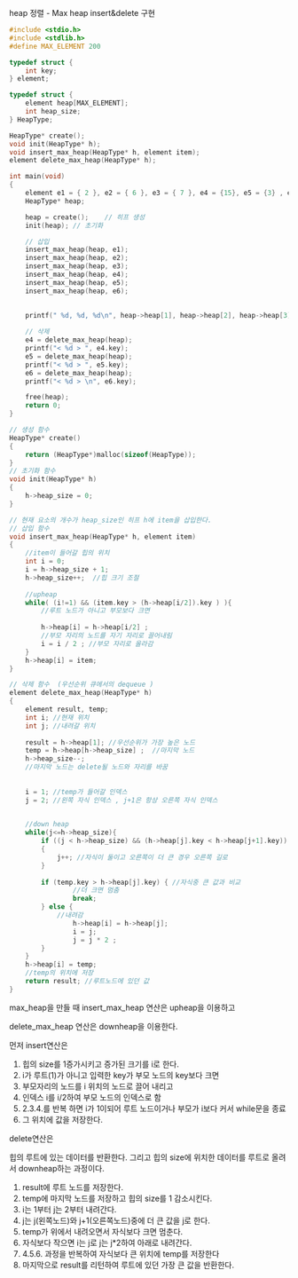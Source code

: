 heap 정렬 - Max heap insert&delete 구현

~~~c
#include <stdio.h>
#include <stdlib.h>
#define MAX_ELEMENT 200

typedef struct {
	int key;
} element;

typedef struct {
	element heap[MAX_ELEMENT];
	int heap_size;
} HeapType;

HeapType* create();
void init(HeapType* h);
void insert_max_heap(HeapType* h, element item);
element delete_max_heap(HeapType* h);

int main(void)
{
	element e1 = { 2 }, e2 = { 6 }, e3 = { 7 }, e4 = {15}, e5 = {3} , e6 = {12};
	HeapType* heap;

	heap = create(); 	// 히프 생성
	init(heap);	// 초기화

	// 삽입
	insert_max_heap(heap, e1);
	insert_max_heap(heap, e2);
	insert_max_heap(heap, e3);
	insert_max_heap(heap, e4);
	insert_max_heap(heap, e5);
	insert_max_heap(heap, e6);
	
	
	printf(" %d, %d, %d\n", heap->heap[1], heap->heap[2], heap->heap[3]); 

	// 삭제
	e4 = delete_max_heap(heap);
	printf("< %d > ", e4.key);
	e5 = delete_max_heap(heap);
	printf("< %d > ", e5.key);
	e6 = delete_max_heap(heap);
	printf("< %d > \n", e6.key);

	free(heap);
	return 0;
}

// 생성 함수
HeapType* create()
{
	return (HeapType*)malloc(sizeof(HeapType));
}
// 초기화 함수
void init(HeapType* h)
{
	h->heap_size = 0;
}

// 현재 요소의 개수가 heap_size인 히프 h에 item을 삽입한다.
// 삽입 함수
void insert_max_heap(HeapType* h, element item)
{
	//item이 들어갈 힙의 위치
	int i = 0;
	i = h->heap_size + 1;
	h->heap_size++;  //힙 크기 조절
	
	//upheap
	while( (i!=1) && (item.key > (h->heap[i/2]).key ) ){
		//루트 노드가 아니고 부모보다 크면
		 
		h->heap[i] = h->heap[i/2] ;  
        //부모 자리의 노드를 자기 자리로 끌어내림  
		i = i / 2 ; //부모 자리로 올라감 
	} 
	h->heap[i] = item;
}

// 삭제 함수  (우선순위 큐에서의 dequeue ) 
element delete_max_heap(HeapType* h)
{
	element result, temp;
	int i; //현재 위치 
	int j; //내려갈 위치 
	
	result = h->heap[1]; //우선순위가 가장 높은 노드 
	temp = h->heap[h->heap_size] ;	//마지막 노드 
	h->heap_size--;
	//마지막 노드는 delete될 노드와 자리를 바꿈 
	
	
	i = 1; //temp가 들어갈 인덱스
	j = 2; //왼쪽 자식 인덱스 , j+1은 항상 오른쪽 자식 인덱스 

    
    //down heap
	while(j<=h->heap_size){
		if ((j < h->heap_size) && (h->heap[j].key < h->heap[j+1].key)) 
        {
			j++; //자식이 둘이고 오른쪽이 더 큰 경우 오른쪽 길로 
		}
		
		if (temp.key > h->heap[j].key) { //자식중 큰 값과 비교 
				//더 크면 멈춤 
				break; 
		} else {
			//내려감  
				h->heap[i] = h->heap[j];
				i = j;
				j = j * 2 ;
		}		
	} 
	h->heap[i] = temp;
	//temp의 위치에 저장 
	return result; //루트노드에 있던 값  
}
~~~



max_heap을 만들 때 insert_max_heap 연산은 upheap을 이용하고

delete_max_heap 연산은 downheap을 이용한다. 



먼저 insert연산은 

1. 힙의 size를 1증가시키고 증가된 크기를 i로 한다.
2. i가 루트(1)가 아니고 입력한 key가 부모 노드의 key보다 크면
3. 부모자리의 노드를 i 위치의 노드로 끌어 내리고
4. 인덱스 i를 i/2하여 부모 노드의 인덱스로 함 
5.  2.3.4.를 반복 하면 i가 1이되어 루트 노드이거나 부모가 i보다 커서 while문을 종료
6. 그 위치에 값을 저장한다.



delete연산은 

힙의 루트에 있는 데이터를 반환한다. 그리고 힙의 size에 위치한 데이터를 루트로 올려서 downheap하는 과정이다.

1. result에 루트 노드를 저장한다.
2. temp에 마지막 노드를 저장하고 힙의 size를 1 감소시킨다.
3. i는 1부터 j는 2부터 내려간다. 
4. j는 j(왼쪽노드)와 j+1(오른쪽노드)중에 더 큰 값을 j로 한다.
5. temp가 위에서 내려오면서 자식보다 크면 멈춘다. 
6. 자식보다 작으면 i는 j로 j는  j*2하여 아래로 내려간다.
7. 4.5.6. 과정을 반복하여 자식보다 큰 위치에 temp를 저장한다
8. 마지막으로 result를 리턴하여 루트에 있던 가장 큰 값을 반환한다.

